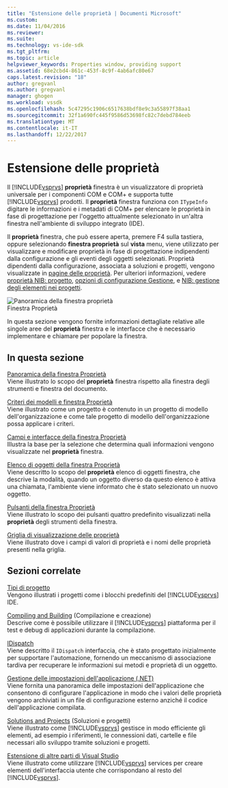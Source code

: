 ```yaml
---
title: "Estensione delle proprietà | Documenti Microsoft"
ms.custom: 
ms.date: 11/04/2016
ms.reviewer: 
ms.suite: 
ms.technology: vs-ide-sdk
ms.tgt_pltfrm: 
ms.topic: article
helpviewer_keywords: Properties window, providing support
ms.assetid: 68e2cbd4-861c-453f-8c9f-4ab6afc80e67
caps.latest.revision: "18"
author: gregvanl
ms.author: gregvanl
manager: ghogen
ms.workload: vssdk
ms.openlocfilehash: 5c47295c1906c6517638bdf8e9c3a55897f38aa1
ms.sourcegitcommit: 32f1a690fc445f9586d53698fc82c7debd784eeb
ms.translationtype: MT
ms.contentlocale: it-IT
ms.lasthandoff: 12/22/2017
---
```

# <a name="extending-properties"></a>Estensione delle proprietà
Il [!INCLUDE[vsprvs](../../code-quality/includes/vsprvs_md.md)] **proprietà** finestra è un visualizzatore di proprietà universale per i componenti COM e COM+ e supporta tutte [!INCLUDE[vsprvs](../../code-quality/includes/vsprvs_md.md)] prodotti. Il **proprietà** finestra funziona con `ITypeInfo` digitare le informazioni e i metadati di COM+ per elencare le proprietà in fase di progettazione per l'oggetto attualmente selezionato in un'altra finestra nell'ambiente di sviluppo integrato (IDE).  
  
 Il **proprietà** finestra, che può essere aperta, premere F4 sulla tastiera, oppure selezionando **finestra proprietà** sul **vista** menu, viene utilizzato per visualizzare e modificare proprietà in fase di progettazione indipendenti dalla configurazione e gli eventi degli oggetti selezionati. Proprietà dipendenti dalla configurazione, associata a soluzioni e progetti, vengono visualizzate in [pagine delle proprietà](../../extensibility/internals/property-pages.md). Per ulteriori informazioni, vedere [proprietà NIB: progetto](http://msdn.microsoft.com/en-us/fb126574-24ad-4c96-9b2b-6e1f3879ba50), [opzioni di configurazione Gestione](../../extensibility/internals/managing-configuration-options.md), e [NIB: gestione degli elementi nei progetti](http://msdn.microsoft.com/en-us/762e606b-7f44-4b66-97a1-e30a703654a0).  
  
 ![Panoramica della finestra proprietà](../../extensibility/internals/media/vspropertieswindow.png "vsPropertiesWindow")  
Finestra Proprietà  
  
 In questa sezione vengono fornite informazioni dettagliate relative alle singole aree del **proprietà** finestra e le interfacce che è necessario implementare e chiamare per popolare la finestra.  
  
## <a name="in-this-section"></a>In questa sezione  
 [Panoramica della finestra Proprietà](../../extensibility/internals/properties-window-overview.md)  
 Viene illustrato lo scopo del **proprietà** finestra rispetto alla finestra degli strumenti e finestra del documento.  
  
 [Criteri dei modelli e finestra Proprietà](../../extensibility/internals/template-policy-and-the-properties-window.md)  
 Viene illustrato come un progetto è contenuto in un progetto di modello dell'organizzazione e come tale progetto di modello dell'organizzazione possa applicare i criteri.  
  
 [Campi e interfacce della finestra Proprietà](../../extensibility/internals/properties-window-fields-and-interfaces.md)  
 Illustra la base per la selezione che determina quali informazioni vengono visualizzate nel **proprietà** finestra.  
  
 [Elenco di oggetti della finestra Proprietà](../../extensibility/internals/properties-window-object-list.md)  
 Viene descritto lo scopo del **proprietà** elenco di oggetti finestra, che descrive la modalità, quando un oggetto diverso da questo elenco è attiva una chiamata, l'ambiente viene informato che è stato selezionato un nuovo oggetto.  
  
 [Pulsanti della finestra Proprietà](../../extensibility/internals/properties-window-buttons.md)  
 Viene illustrato lo scopo dei pulsanti quattro predefinito visualizzati nella **proprietà** degli strumenti della finestra.  
  
 [Griglia di visualizzazione delle proprietà](../../extensibility/internals/properties-display-grid.md)  
 Viene illustrato dove i campi di valori di proprietà e i nomi delle proprietà presenti nella griglia.  
  
## <a name="related-sections"></a>Sezioni correlate  
 [Tipi di progetto](../../extensibility/internals/project-types.md)  
 Vengono illustrati i progetti come i blocchi predefiniti del [!INCLUDE[vsprvs](../../code-quality/includes/vsprvs_md.md)] IDE.  
  
 [Compiling and Building](../../ide/compiling-and-building-in-visual-studio.md) (Compilazione e creazione)  
 Descrive come è possibile utilizzare il [!INCLUDE[vsprvs](../../code-quality/includes/vsprvs_md.md)] piattaforma per il test e debug di applicazioni durante la compilazione.  
  
 [IDispatch](https://msdn.microsoft.com/library/windows/desktop/ms221608.aspx)  
 Viene descritto il `IDispatch` interfaccia, che è stato progettato inizialmente per supportare l'automazione, fornendo un meccanismo di associazione tardiva per recuperare le informazioni sui metodi e proprietà di un oggetto.  
  
 [Gestione delle impostazioni dell'applicazione (.NET)](../../ide/managing-application-settings-dotnet.md)  
 Viene fornita una panoramica delle impostazioni dell'applicazione che consentono di configurare l'applicazione in modo che i valori delle proprietà vengono archiviati in un file di configurazione esterno anziché il codice dell'applicazione compilata.  
  
 [Solutions and Projects](../../ide/solutions-and-projects-in-visual-studio.md) (Soluzioni e progetti)  
 Viene illustrato come [!INCLUDE[vsprvs](../../code-quality/includes/vsprvs_md.md)] gestisce in modo efficiente gli elementi, ad esempio i riferimenti, le connessioni dati, cartelle e file necessari allo sviluppo tramite soluzioni e progetti.  
  
 [Estensione di altre parti di Visual Studio](../../extensibility/extending-other-parts-of-visual-studio.md)  
 Viene illustrato come utilizzare [!INCLUDE[vsprvs](../../code-quality/includes/vsprvs_md.md)] services per creare elementi dell'interfaccia utente che corrispondano al resto del [!INCLUDE[vsprvs](../../code-quality/includes/vsprvs_md.md)].